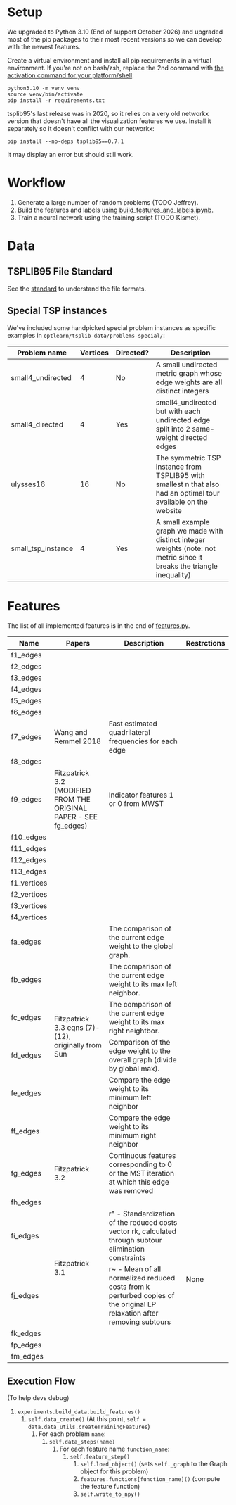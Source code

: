 # Setup
We upgraded to Python 3.10 (End of support October 2026) and upgraded most of the pip packages to their most recent versions so we can develop with the newest features.

Create a virtual environment and install all pip requirements in a virtual environment. If you're not on bash/zsh, replace the 2nd command with [the activation command for your platform/shell](https://docs.python.org/3.10/library/venv.html):
```
python3.10 -m venv venv
source venv/bin/activate
pip install -r requirements.txt
```

tsplib95's last release was in 2020, so it relies on a very old networkx version that doesn't have all the visualization features we use. Install it separately so it doesn't conflict with our networkx:
```
pip install --no-deps tsplib95==0.7.1
```
It may display an error but should still work.

# Workflow
1. Generate a large number of random problems (TODO Jeffrey).
2. Build the features and labels using [build_features_and_labels.ipynb](optlearn/build_features_and_labels.ipynb).
3. Train a neural network using the training script (TODO Kismet).

# Data
## TSPLIB95 File Standard
See the [standard](http://comopt.ifi.uni-heidelberg.de/software/TSPLIB95/tsp95.pdf) to understand the file formats.

## Special TSP instances
We've included some handpicked special problem instances as specific examples in `optlearn/tsplib-data/problems-special/`:

| Problem name | Vertices | Directed? | Description |
|---|---|---|---|
|small4_undirected|4|No|A small undirected metric graph whose edge weights are all distinct integers|
|small4_directed|4|Yes|small4_undirected but with each undirected edge split into 2 same-weight directed edges|
|ulysses16|16|No|The symmetric TSP instance from TSPLIB95 with smallest n that also had an optimal tour available on the website|
|small_tsp_instance|4|Yes|A small example graph we made with distinct integer weights (note: not metric since it breaks the triangle inequality)|

# Features
The list of all implemented features is in the end of [features.py](/optlearn/optlearn/feature/features.py).

<table>
    <thead>
        <tr>
            <th>Name</th>
            <th>Papers</th>
            <th>Description</th>
			<th>Restrctions</th>
        </tr>
    </thead>
    <tbody>
        <tr><td>f1_edges</td><td></td><td></td><td></td></tr>
		<tr><td>f2_edges</td><td></td><td></td><td></td></tr>
		<tr><td>f3_edges</td><td></td><td></td><td></td></tr>
		<tr><td>f4_edges</td><td></td><td></td><td></td></tr>
		<tr><td>f5_edges</td><td></td><td></td><td></td></tr>
		<tr><td>f6_edges</td><td></td><td></td><td></td></tr>
		<tr>
            <td>f7_edges</td>
			<td>Wang and Remmel 2018</td>
			<td>Fast estimated quadrilateral frequencies for each edge</td>
        </tr>
		<tr><td>f8_edges</td><td></td><td></td></tr>
		<tr>
			<td>f9_edges</td>
			<td>Fitzpatrick 3.2 (MODIFIED FROM THE ORIGINAL PAPER - SEE fg_edges)</td>
			<td>Indicator features 1 or 0 from MWST</td>
		</tr>
		<tr><td>f10_edges</td><td></td><td></td><td></td></tr>
		<tr><td>f11_edges</td><td></td><td></td><td></td></tr>
		<tr><td>f12_edges</td><td></td><td></td><td></td></tr>
		<tr><td>f13_edges</td><td></td><td></td><td></td></tr>
		<tr><td>f1_vertices</td><td></td><td></td><td></td></tr>
		<tr><td>f2_vertices</td><td></td><td></td><td></td></tr>
		<tr><td>f3_vertices</td><td></td><td></td><td></td></tr>
		<tr><td>f4_vertices</td><td></td><td></td><td></td></tr>
		<tr>
            <td>fa_edges</td>
			<td rowspan=6>Fitzpatrick 3.3 eqns (7)-(12), originally from Sun</td>
			<td>The comparison of the current edge weight to the global graph.</td>
        </tr>
		<tr>
			<td>fb_edges</td>
			<td>The comparison of the current edge weight to its max left neighbor.</td>
		</tr>
		</tr>
		<tr>
			<td>fc_edges</td>
			<td>The comparison of the current edge weight to its max right neightbor.</td>
		</tr>
		</tr>
		<tr>
			<td>fd_edges</td>
			<td>Comparison of the edge weight to the overall graph (divide by global max).</td>
		</tr>
		<tr>
			<td>fe_edges</td>
			<td>Compare the edge weight to its minimum left neighbor</td>
		</tr>
		<tr>
			<td>ff_edges</td>
			<td>Compare the edge weight to its minimum right neighbor</td>
		</tr>
		<tr>
			<td>fg_edges</td>
			<td>Fitzpatrick 3.2</td>
			<td>Continuous features corresponding to 0 or the MST iteration at which this edge was removed</td>
		</tr>
		<tr>
			<td>fh_edges</td>
			<td></td>
			<td></td>
			<td rowspan=6>None</td>
		</tr>
		<tr>
			<td>fi_edges</td>
			<td rowspan=2>Fitzpatrick 3.1</td>
			<td>r^ - Standardization of the reduced costs vector rk, calculated through subtour elimination constraints</td>
		</tr>
		<tr>
			<td>fj_edges</td>
			<td>r~ - Mean of all normalized reduced costs from k perturbed copies of the original LP relaxation after removing subtours</td>
		</tr>
		<tr><td>fk_edges</td><td></td><td></td></tr>
		<tr><td>fp_edges</td><td></td><td></td></tr>
		<tr><td>fm_edges</td><td></td><td></td></tr>
    </tbody>
</table>

## Execution Flow
(To help devs debug)
1. `experiments.build_data.build_features()`
	1. `self.data_create()` (At this point, `self = data.data_utils.createTrainingFeatures`)
		1. For each problem `name`:
			1. `self.data_steps(name)` 
				1. For each feature name `function_name`:
					1. `self.feature_step()`
						1. `self.load_object()` (sets `self._graph` to the Graph object for this problem)
						2. `features.functions[function_name]()` (compute the feature function)
						3. `self.write_to_npy()`
